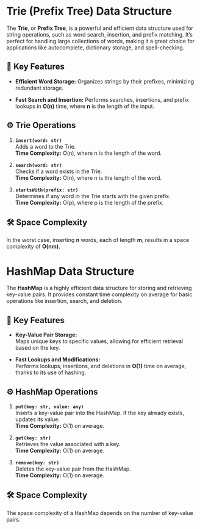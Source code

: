 # Trie (Prefix Tree) Data Structure

The **Trie**, or **Prefix Tree**, is a powerful and efficient data structure used for string operations, such as word search, insertion, and prefix matching. It’s perfect for handling large collections of words, making it a great choice for applications like autocomplete, dictionary storage, and spell-checking.

## 🚀 Key Features

- **Efficient Word Storage:** 
  Organizes strings by their prefixes, minimizing redundant storage.
  
- **Fast Search and Insertion:** 
  Performs searches, insertions, and prefix lookups in **O(n)** time, where **n** is the length of the input.

## ⚙️ Trie Operations

1. **`insert(word: str)`**  
   Adds a word to the Trie.  
   **Time Complexity:** O(n), where n is the length of the word.

2. **`search(word: str)`**  
   Checks if a word exists in the Trie.  
   **Time Complexity:** O(n), where n is the length of the word.

3. **`startsWith(prefix: str)`**  
   Determines if any word in the Trie starts with the given prefix.  
   **Time Complexity:** O(p), where p is the length of the prefix.

## 🛠️ Space Complexity

In the worst case, inserting **n** words, each of length **m**, results in a space complexity of **O(nm)**.


# HashMap Data Structure

The **HashMap** is a highly efficient data structure for storing and retrieving key-value pairs. It provides constant time complexity on average for basic operations like insertion, search, and deletion.

## 🚀 Key Features

- **Key-Value Pair Storage:**  
  Maps unique keys to specific values, allowing for efficient retrieval based on the key.
  
- **Fast Lookups and Modifications:**  
  Performs lookups, insertions, and deletions in **O(1)** time on average, thanks to its use of hashing.

## ⚙️ HashMap Operations

1. **`put(key: str, value: any)`**  
   Inserts a key-value pair into the HashMap. If the key already exists, updates its value.  
   **Time Complexity:** O(1) on average.

2. **`get(key: str)`**  
   Retrieves the value associated with a key.  
   **Time Complexity:** O(1) on average.

3. **`remove(key: str)`**  
   Deletes the key-value pair from the HashMap.  
   **Time Complexity:** O(1) on average.

## 🛠️ Space Complexity

The space complexity of a HashMap depends on the number of key-value pairs.
